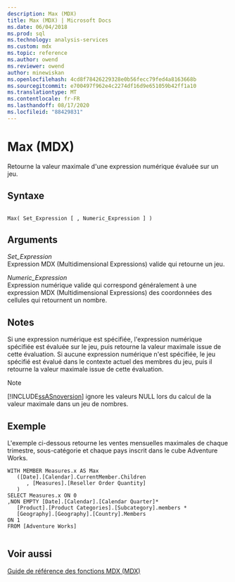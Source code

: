 ```yaml
---
description: Max (MDX)
title: Max (MDX) | Microsoft Docs
ms.date: 06/04/2018
ms.prod: sql
ms.technology: analysis-services
ms.custom: mdx
ms.topic: reference
ms.author: owend
ms.reviewer: owend
author: minewiskan
ms.openlocfilehash: 4cd8f78426229328e0b56fecc79fed4a8163668b
ms.sourcegitcommit: e700497f962e4c2274df16d9e651059b42ff1a10
ms.translationtype: MT
ms.contentlocale: fr-FR
ms.lasthandoff: 08/17/2020
ms.locfileid: "88429831"
---
```

# <a name="max-mdx"></a>Max (MDX)


  Retourne la valeur maximale d'une expression numérique évaluée sur un jeu.  
  
## <a name="syntax"></a>Syntaxe  
  
```  
  
Max( Set_Expression [ , Numeric_Expression ] )  
```  
  
## <a name="arguments"></a>Arguments  
 *Set_Expression*  
 Expression MDX (Multidimensional Expressions) valide qui retourne un jeu.  
  
 *Numeric_Expression*  
 Expression numérique valide qui correspond généralement à une expression MDX (Multidimensional Expressions) des coordonnées des cellules qui retournent un nombre.  
  
## <a name="remarks"></a>Notes  
 Si une expression numérique est spécifiée, l'expression numérique spécifiée est évaluée sur le jeu, puis retourne la valeur maximale issue de cette évaluation. Si aucune expression numérique n'est spécifiée, le jeu spécifié est évalué dans le contexte actuel des membres du jeu, puis il retourne la valeur maximale issue de cette évaluation.  
  
> [!NOTE]  
>  [!INCLUDE[ssASnoversion](../includes/ssasnoversion-md.md)] ignore les valeurs NULL lors du calcul de la valeur maximale dans un jeu de nombres.  
  
## <a name="example"></a>Exemple  
 L'exemple ci-dessous retourne les ventes mensuelles maximales de chaque trimestre, sous-catégorie et chaque pays inscrit dans le cube Adventure Works.  
  
```  
WITH MEMBER Measures.x AS Max   
   ([Date].[Calendar].CurrentMember.Children  
      , [Measures].[Reseller Order Quantity]  
   )  
SELECT Measures.x ON 0  
,NON EMPTY [Date].[Calendar].[Calendar Quarter]*   
   [Product].[Product Categories].[Subcategory].members *  
   [Geography].[Geography].[Country].Members  
ON 1  
FROM [Adventure Works]  
  
```  
  
## <a name="see-also"></a>Voir aussi  
 [Guide de référence des fonctions MDX &#40;MDX&#41;](../mdx/mdx-function-reference-mdx.md)  
  
  
